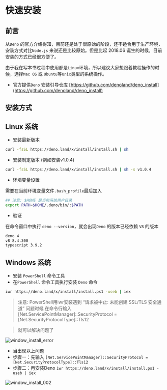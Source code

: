 # 快速安装

## 前言

从`Deno` 的官方介绍得知，目前还是处于很原始的阶段，还不适合用于生产环境，安装方式对比`Node.js` 来说还是比较原始。但是比起 2018.06 诞生的时候，目前安装的方式已经很方便了。

由于我在写本书过程中使用都是`Linux`环境，所以建议大家想跟着教程操作的时候，选择`Mac OS` 或 `Ubuntu`等`Unix`类型的系统操作。


- 官方提供`Deno` 安装引导仓库 [https://github.com/denoland/deno_install](https://github.com/denoland/deno_install)

## 安装方式


## Linux 系统

- 安装最新版本

```sh
curl -fsSL https://deno.land/x/install/install.sh | sh
```

- 安装制定版本 (例如安装v1.0.4)

```sh
curl -fsSL https://deno.land/x/install/install.sh | sh -s v1.0.4
```

- 环境变量设置


需要在当前环境变量文件`.bash_profile`最后加入

```sh
## 注意: $HOME 是当前系统用户目录
export PATH=$HOME/.deno/bin/:$PATH
```

- 验证

在命令窗口中执行 `deno --version`，就会出现`Deno` 的版本已经依赖 `V8` 的版本

```sh
deno 4
v8 8.4.300
typescript 3.9.2
```


## Windows 系统

- 安装 `PowerShell` 命令工具
- 在`PowerShell` 命令工具执行安装 `Deno` 命令


```sh
iwr https://deno.land/x/install/install.ps1 -useb | iex
```

> 注意: 
> PowerShell用iwr安装遇到 “请求被中止: 未能创建 SSL/TLS 安全通道” 问题时候
> 在命令行输入 [Net.ServicePointManager]::SecurityProtocol = [Net.SecurityProtocolType]::Tls12

> 就可以解决问题了

![window_install_error](https://user-images.githubusercontent.com/8216630/53027772-8c9caa80-34a0-11e9-9597-85398fb3881c.jpg)

- 当出现以上问题
- 步骤一：先输入 `[Net.ServicePointManager]::SecurityProtocol = [Net.SecurityProtocolType]::Tls12`
- 步骤二：再安装Deno `iwr https://deno.land/x/install/install.ps1 -useb | iex`

![window_install_002](https://user-images.githubusercontent.com/8216630/53028675-45171e00-34a2-11e9-87c1-7f53a242a6b1.jpg)



